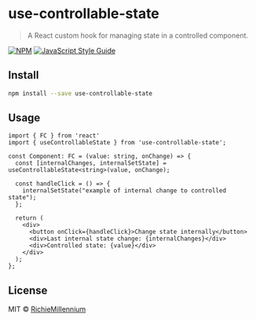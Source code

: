 # use-controllable-state

> A React custom hook for managing state in a controlled component.

[![NPM](https://img.shields.io/npm/v/use-controllable-state.svg)](https://www.npmjs.com/package/use-controllable-state) [![JavaScript Style Guide](https://img.shields.io/badge/code_style-standard-brightgreen.svg)](https://standardjs.com)

## Install

```bash
npm install --save use-controllable-state
```

## Usage

```tsx
import { FC } from 'react'
import { useControllableState } from 'use-controllable-state';

const Component: FC = (value: string, onChange) => {
  const [internalChanges, internalSetState] = useControllableState<string>(value, onChange);

  const handleClick = () => {
    internalSetState("example of internal change to controlled state");
  };

  return (
    <div>
      <button onClick={handleClick}>Change state internally</button>
      <div>Last internal state change: {internalChanges}</div>
      <div>Controlled state: {value}</div>
    </div>
  );
};
```

## License

MIT © [RichieMillennium](https://github.com/RichieMillennium)
